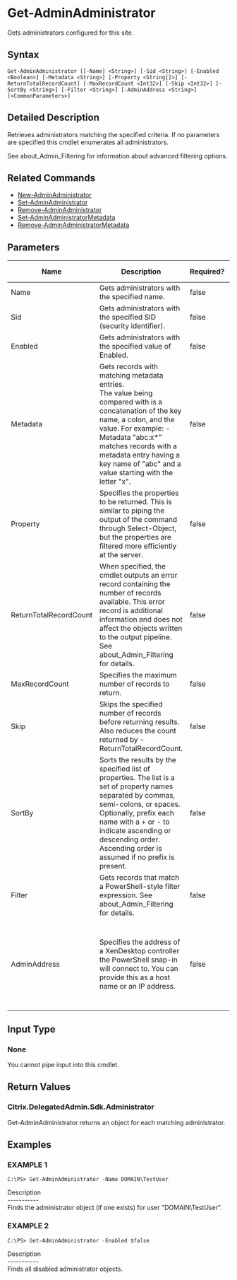﻿# Get-AdminAdministrator

   Gets administrators configured for this site.

## Syntax
```
Get-AdminAdministrator [[-Name] <String>] [-Sid <String>] [-Enabled <Boolean>] [-Metadata <String>] [-Property <String[]>] [-ReturnTotalRecordCount] [-MaxRecordCount <Int32>] [-Skip <Int32>] [-SortBy <String>] [-Filter <String>] [-AdminAddress <String>] [<CommonParameters>]
```

## Detailed Description
   Retrieves administrators matching the specified criteria. If no parameters are specified this cmdlet enumerates all administrators.

See about_Admin_Filtering for information about advanced filtering options.

## Related Commands
  * [New-AdminAdministrator](New-AdminAdministrator/)
  * [Set-AdminAdministrator](Set-AdminAdministrator/)
  * [Remove-AdminAdministrator](Remove-AdminAdministrator/)
  * [Set-AdminAdministratorMetadata](Set-AdminAdministratorMetadata/)
  * [Remove-AdminAdministratorMetadata](Remove-AdminAdministratorMetadata/)
## Parameters

| Name   | Description | Required? | Pipeline Input | Default Value |
| --- | --- | --- | --- | --- |
| Name | Gets administrators with the specified name. | false | true (ByValue, ByPropertyName) |  |
| Sid | Gets administrators with the specified SID (security identifier). | false | true (ByPropertyName) |  |
| Enabled | Gets administrators with the specified value of Enabled. | false | false |  |
| Metadata | Gets records with matching metadata entries.<br>The value being compared with is a concatenation of the key name, a colon, and the value. For example: -Metadata "abc:x*" matches records with a metadata entry having a key name of "abc" and a value starting with the letter "x". | false | false |  |
| Property | Specifies the properties to be returned. This is similar to piping the output of the command through Select-Object, but the properties are filtered more efficiently at the server. | false | false |  |
| ReturnTotalRecordCount | When specified, the cmdlet outputs an error record containing the number of records available. This error record is additional information and does not affect the objects written to the output pipeline. See about_Admin_Filtering for details. | false | false | False |
| MaxRecordCount | Specifies the maximum number of records to return. | false | false | 250 |
| Skip | Skips the specified number of records before returning results. Also reduces the count returned by -ReturnTotalRecordCount. | false | false | 0 |
| SortBy | Sorts the results by the specified list of properties. The list is a set of property names separated by commas, semi-colons, or spaces. Optionally, prefix each name with a + or - to indicate ascending or descending order. Ascending order is assumed if no prefix is present. | false | false | The default sort order is by name or unique identifier. |
| Filter | Gets records that match a PowerShell-style filter expression. See about_Admin_Filtering for details. | false | false |  |
| AdminAddress | Specifies the address of a XenDesktop controller the PowerShell snap-in will connect to. You can provide this as a host name or an IP address. | false | false | Localhost. Once a value is provided by any cmdlet, this value becomes the default. |

## Input Type
### None
   You cannot pipe input into this cmdlet.
## Return Values
### Citrix.DelegatedAdmin.Sdk.Administrator
   Get-AdminAdministrator returns an object for each matching administrator.
## Examples

### EXAMPLE 1
```
C:\PS> Get-AdminAdministrator -Name DOMAIN\TestUser
```
   Description<br>-----------<br>Finds the administrator object (if one exists) for user "DOMAIN\TestUser".
### EXAMPLE 2
```
C:\PS> Get-AdminAdministrator -Enabled $false
```
   Description<br>-----------<br>Finds all disabled administrator objects.
